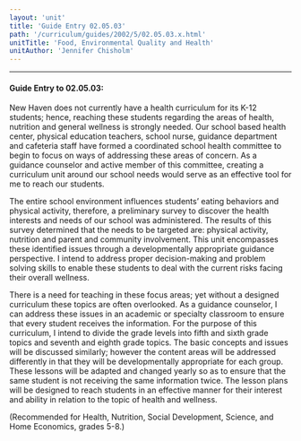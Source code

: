 ```yaml
---
layout: 'unit'
title: 'Guide Entry 02.05.03'
path: '/curriculum/guides/2002/5/02.05.03.x.html'
unitTitle: 'Food, Environmental Quality and Health'
unitAuthor: 'Jennifer Chisholm'
---
```


<body>
<hr/>
 <h4>
  Guide Entry to 02.05.03:
 </h4>
 <p>
  New Haven does not currently have a health curriculum for its K-12 students; hence, reaching these students regarding the areas of health, nutrition and general wellness is strongly needed. Our school based health center, physical education teachers, school nurse, guidance department and cafeteria staff have formed a coordinated school health committee to begin to focus on ways of addressing these areas of concern. As a guidance counselor and active member of this committee, creating a curriculum unit around our school needs would serve as an effective tool for me to reach our students.
 </p>
 <p>
  <span class="indent">
  </span>
 </p>
 <p>
  The entire school environment influences students’ eating behaviors and physical activity, therefore, a preliminary survey to discover the health interests and needs of our school was administered. The results of this survey determined that the needs to be targeted are: physical activity, nutrition and parent and community involvement. This unit encompasses these identified issues through a developmentally appropriate guidance perspective. I intend to address proper decision-making and problem solving skills to enable these students to deal with the current risks facing their overall wellness.
 </p>
<p>
  There is a need for teaching in these focus areas; yet without a designed curriculum these topics are often overlooked. As a guidance counselor, I can address these issues in an academic or specialty classroom to ensure that every student receives the information. For the purpose of this curriculum, I intend to divide the grade levels into fifth and sixth grade topics and seventh and eighth grade topics. The basic concepts and issues will be discussed similarly; however the content areas will be addressed differently in that they will be developmentally appropriate for each group. These lessons will be adapted and changed yearly so as to ensure that the same student is not receiving the same information twice. The lesson plans will be designed to reach students in an effective manner for their interest and ability in relation to the topic of health and wellness.
 </p>
<p>
  (Recommended for Health, Nutrition, Social Development, Science, and Home Economics, grades 5-8.)
 </p>

</body>
